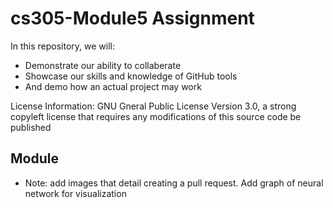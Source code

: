 # cs305-Module5 Assignment
In this repository, we will:
* Demonstrate our ability to collaberate
* Showcase our skills and knowledge of GitHub tools
* And demo how an actual project may work

License Information: GNU Gneral Public License Version 3.0, a strong copyleft license that requires any modifications of this source code be published

## Module
* Note: add images that detail creating a pull request.
Add graph of neural network for visualization

